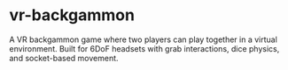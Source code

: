 # vr-backgammon
A VR backgammon game where two players can play together in a virtual environment. Built for 6DoF headsets with grab interactions, dice physics, and socket-based movement.
